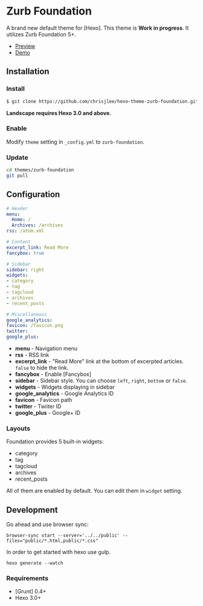 # Zurb Foundation

A brand new default theme for [Hexo]. This theme is <b>Work in progress</b>. It utilizes Zurb Foundation 5+.

- [Preview](http://hexo.io/themes/)
- [Demo](http://chrisjlee.github.io/hexo-theme-zurb-foundation/)

## Installation

### Install

``` bash
$ git clone https://github.com/chrisjlee/hexo-theme-zurb-foundation.git
```

**Landscape requires Hexo 3.0 and above.**

### Enable

Modify `theme` setting in `_config.yml` to `zurb-foundation`.

### Update

``` bash
cd themes/zurb-foundation
git pull
```

## Configuration

``` yml
# Header
menu:
  Home: /
  Archives: /archives
rss: /atom.xml

# Content
excerpt_link: Read More
fancybox: true

# Sidebar
sidebar: right
widgets:
- category
- tag
- tagcloud
- archives
- recent_posts

# Miscellaneous
google_analytics:
favicon: /favicon.png
twitter:
google_plus:
```

- **menu** - Navigation menu
- **rss** - RSS link
- **excerpt_link** - "Read More" link at the bottom of excerpted articles. `false` to hide the link.
- **fancybox** - Enable [Fancybox]
- **sidebar** - Sidebar style. You can choose `left`, `right`, `bottom` or `false`.
- **widgets** - Widgets displaying in sidebar
- **google_analytics** - Google Analytics ID
- **favicon** - Favicon path
- **twitter** - Twiiter ID
- **google_plus** - Google+ ID

### Layouts

Foundation provides 5 built-in widgets:

- category
- tag
- tagcloud
- archives
- recent_posts

All of them are enabled by default. You can edit them in `widget` setting.

## Development

Go ahead and use browser sync:

```
browser-sync start --server='../../public' --files="public/*.html,public/*.css"
```

In order to get started with hexo use gulp.

```
hexo generate --watch
```

### Requirements

- [Grunt] 0.4+
- Hexo 3.0+
